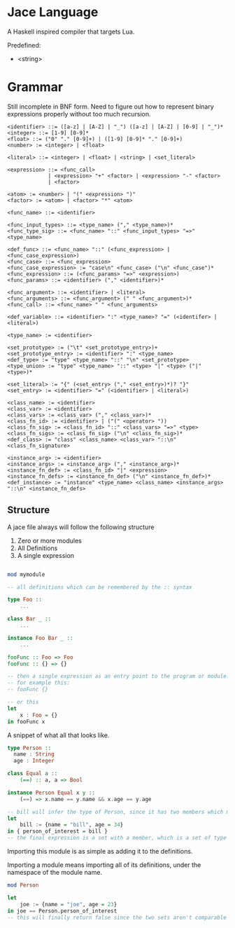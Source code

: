 # Jace Language

A Haskell inspired compiler that targets Lua.

Predefined:
- \<string\>

# Grammar

Still incomplete in BNF form.  Need to figure out how to represent binary expressions properly without too much recursion.

```
<identifier> ::= ([a-z] | [A-Z] | "_") ([a-z] | [A-Z] | [0-9] | "_")*
<integer> ::= [1-9] [0-9]*
<float> ::= ("0" "." [0-9]+) | ([1-9] [0-9]* "." [0-9]+)
<number> := <integer> | <float>

<literal> ::= <integer> | <float> | <string> | <set_literal>

<expression> ::= <func_call>
             | <expression> "+" <factor> | <expression> "-" <factor>
             | <factor>

<atom> := <number> | "(" <expression> ")"
<factor> := <atom> | <factor> "*" <atom>

<func_name> ::= <identifier>

<func_input_types> ::= <type_name> ("," <type_name>)*
<func_type_sig> ::= <func_name> "::" <func_input_types> "=>" <type_name>

<def_func> ::= <func_name> "::" (<func_expression> | <func_case_expression>)
<func_case> ::= <func_expression>
<func_case_expression> := "case\n" <func_case> ("\n" <func_case")*
<func_expression> ::= (<func_params> "=>" <expression>)
<func_params> ::= <identifier> ("," <identifier>)*

<func_argument> ::= <identifier> | <literal>
<func_arguments> ::= <func_argument> (" " <func_argument>)*
<func_call> ::= <func_name> " " <func_arguments>

<def_variable> ::= <identifier> ":" <type_name>? "=" (<identifer> | <literal>)

<type_name> := <identifier>

<set_prototype> := ("\t" <set_prototype_entry>)+
<set_prototype_entry> := <identifier> ":" <type_name>
<def_type> := "type" <type_name> "::" "\n" <set_prototype>
<type_union> := "type" <type_name> "::" <type> "|" <type> ("|" <type>)*

<set_literal> := "{" (<set_entry> ("," <set_entry>)*)? "}"
<set_entry> := <identifier> "=" (<identifier> | <literal>)

<class_name> := <identifier>
<class_var> := <identifier>
<class_vars> := <class_var> ("," <class_var>)*
<class_fn_id> := <identifier> | ("(" <operator> "))
<class_fn_sig> := <class_fn_id> "::" <class_vars> "=>" <type>
<class_fn_sigs> := <class_fn_sig> ("\n" <class_fn_sig>)*
<def_class> := "class" <class_name> <class_var> "::\n" <class_fn_signature>

<instance_arg> := <identifier>
<instance_args> := <instance_arg> ("," <instance_arg>)*
<instance_fn_def> := <class_fn_id> "|" <expression>
<instance_fn_defs> := <instance_fn_def> ("\n" <instance_fn_def>)*
<def_instance> := "instance" <type_name> <class_name> <instance_args> "::\n" <instance_fn_defs>

```

## Structure

A jace file always will follow the following structure

1) Zero or more modules
2) All Definitions
3) A single expression


```Haskell

mod mymodule

-- all definitions which can be remembered by the :: syntax

type Foo ::
    ...

class Bar _ ::
    ...

instance Foo Bar _ ::
    ...

fooFunc :: Foo => Foo
fooFunc :: {} => {}

-- then a single expression as an entry point to the program or module.
-- for example this:
-- fooFunc {}

-- or this
let
    x : Foo = {} 
in fooFunc x
```

A snippet of what all that looks like.

```Haskell
type Person ::
  name : String
  age : Integer

class Equal a ::
    (==) :: a, a => Bool

instance Person Equal x y ::
    (==) => x.name == y.name && x.age == y.age

-- bill will infer the type of Person, since it has two members which match the names and types of the type "Person"
let
    bill := {name = "bill", age = 34}
in { person_of_interest = bill }
-- the final expression is a set with a member, which is a set of type "Person"
```

Importing this module is as simple as adding it to the definitions.

Importing a module means importing all of its definitions, under the namespace of the module name.

```Haskell
mod Person

let 
    joe := {name = "joe", age = 23}
in joe == Person.person_of_interest
-- this will finally return false since the two sets aren't comparable
```
